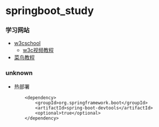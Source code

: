 # springboot_study
### 学习网站
+ <a href="https://www.w3cschool.cn/wkspring/">w3cschool</a>
  + <a href="https://www.w3cschool.cn/minicourse/play/springbootrm">w3c视频教程</a>
 + <a href="https://www.runoob.com/">菜鸟教程</a>

### unknown
+ 热部署
    ```
        <dependency>
			<groupId>org.springframework.boot</groupId>
			<artifactId>spring-boot-devtools</artifactId>
			<optional>true</optional>
		</dependency>
    ```